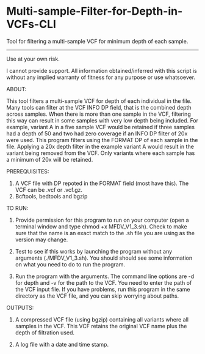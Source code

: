 # Multi-sample-Filter-for-Depth-in-VCFs-CLI
Tool for filtering a multi-sample VCF for minimum depth of each sample.
_____________________________________________________________________________________________________________________________________

Use at your own risk.

I cannot provide support. All information obtained/inferred with this script is without any implied warranty of fitness for any purpose or use whatsoever.

ABOUT: 

This tool filters a multi-sample VCF for depth of each individual in the file.  Many tools can filter at the VCF INFO DP field, that is the combined depth across samples. When there is more than one sample in the VCF, filtering this way can result in some samples with very low depth being included. For example, variant A in a five sample VCF would be retained if three samples had a depth of 50 and two had zero coverage if an INFO DP filter of 20x were used.  This program filters using the FORMAT DP of each sample in the file.  Applying a 20x depth filter in the example variant A would result in the variant being removed from the VCF.  Only variants where each sample has a minimum of 20x will be retained.  

PREREQUISITES:

1) A VCF file with DP repoted in the FORMAT field (most have this).  The VCF can be .vcf or .vcf.gz.
2) Bcftools, bedtools and bgzip 

TO RUN:

1) Provide permission for this program to run on your computer (open a terminal window and type chmod +x MFDV_V1_3.sh).  Check to make sure that the name is an exact match to the .sh file you are using as the version may change.

2) Test to see if this works by launching the program without any arguments (./MFDV_V1_3.sh). You should should see some information on what you need to do to run the program.   

3) Run the program with the arguments. The command line options are -d for depth and -v for the path to the VCF. You need to enter the path of the VCF input file.  If you have problems, run this program in the same directory as the VCF file, and you can skip worrying about paths.

OUTPUTS:

1) A compressed VCF file (using bgzip) containing all variants where all samples in the VCF. This VCF retains the original VCF name plus the depth of filtration used.

2) A log file with a date and time stamp.  
	
